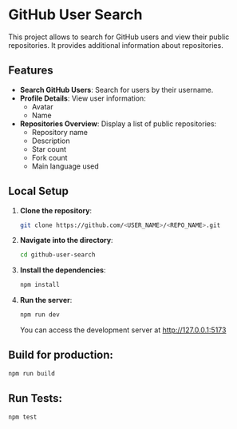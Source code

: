 # GitHub User Search

This project allows to search for GitHub users and view their public repositories. It provides additional information about repositories.

## Features

- **Search GitHub Users**: Search for users by their username.  
- **Profile Details**: View user information:
  - Avatar
  - Name
- **Repositories Overview**: Display a list of public repositories:
  - Repository name
  - Description
  - Star count
  - Fork count
  - Main language used
 
## Local Setup

1. **Clone the repository**:

   ```bash
   git clone https://github.com/<USER_NAME>/<REPO_NAME>.git
   ```

2. **Navigate into the directory**:

   ```bash
   cd github-user-search
   ```

3. **Install the dependencies**:

   ```bash
   npm install
   ```

4. **Run the server**:

   ```bash
   npm run dev
   ```
   
   You can access the development server at http://127.0.0.1:5173

## Build for production:

   ```bash
   npm run build
   ```

## Run Tests:
    
   ```bash
   npm test
   ```
    

